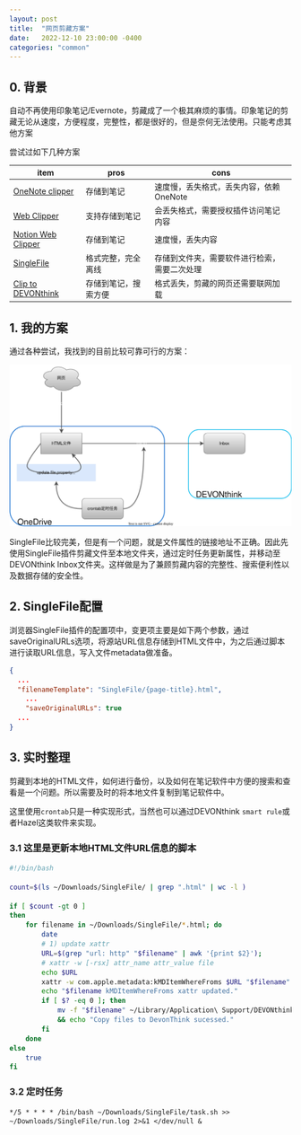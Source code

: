 ```yaml
---
layout: post
title:  "网页剪藏方案"
date:   2022-12-10 23:00:00 -0400
categories: "common"
---
```


## 0. 背景

自动不再使用印象笔记/Evernote，剪藏成了一个极其麻烦的事情。印象笔记的剪藏无论从速度，方便程度，完整性，都是很好的，但是奈何无法使用。只能考虑其他方案

尝试过如下几种方案

| item                                                                                                  | pros                 | cons                                         |
| ----------------------------------------------------------------------------------------------------- | -------------------- | -------------------------------------------- |
| [OneNote clipper](https://www.onenote.com/clipper)                                                    | 存储到笔记           | 速度慢，丢失格式，丢失内容，依赖OneNote      |
| [Web Clipper](https://chrome.google.com/webstore/detail/web-clipper/mhfbofiokmppgdliakminbgdgcmbhbac) | 支持存储到笔记       | 会丢失格式，需要授权插件访问笔记内容         |
| [Notion Web Clipper](https://www.notion.so/web-clipper)                                               | 存储到笔记           | 速度慢，丢失内容                             |
| [SingleFile](https://github.com/gildas-lormeau/SingleFile)                                            | 格式完整，完全离线   | 存储到文件夹，需要软件进行检索，需要二次处理 |
| [Clip to DEVONthink](https://www.devontechnologies.com/blog/tag:clip%20to%20devonthink)               | 存储到笔记，搜索方便 | 格式丢失，剪藏的网页还需要联网加载           |

## 1. 我的方案



通过各种尝试，我找到的目前比较可靠可行的方案：



![singlefile_clip.drawio](./assets/singlefile_clip.drawio.svg)

SingleFile比较完美，但是有一个问题，就是文件属性的链接地址不正确。因此先使用SingleFile插件剪藏文件至本地文件夹，通过定时任务更新属性，并移动至DEVONthink Inbox文件夹。这样做是为了兼顾剪藏内容的完整性、搜索便利性以及数据存储的安全性。

## 2. SingleFile配置

浏览器SingleFile插件的配置项中，变更项主要是如下两个参数，通过saveOriginalURLs选项，将源站URL信息存储到HTML文件中，为之后通过脚本进行读取URL信息，写入文件metadata做准备。

```json
{
  ...
  "filenameTemplate": "SingleFile/{page-title}.html",
	...
	"saveOriginalURLs": true
  ...
}
```



## 3. 实时整理

剪藏到本地的HTML文件，如何进行备份，以及如何在笔记软件中方便的搜索和查看是一个问题。所以需要及时的将本地文件复制到笔记软件中。

这里使用`crontab`只是一种实现形式，当然也可以通过DEVONthink `smart rule`或者Hazel这类软件来实现。

### 3.1 这里是更新本地HTML文件URL信息的脚本

```bash
#!/bin/bash

count=$(ls ~/Downloads/SingleFile/ | grep ".html" | wc -l )

if [ $count -gt 0 ]
then
    for filename in ~/Downloads/SingleFile/*.html; do
        date
        # 1) update xattr
        URL=$(grep "url: http" "$filename" | awk '{print $2}');
        # xattr -w [-rsx] attr_name attr_value file
        echo $URL
        xattr -w com.apple.metadata:kMDItemWhereFroms $URL "$filename"
        echo "$filename kMDItemWhereFroms xattr updated."
        if [ $? -eq 0 ]; then
            mv -f "$filename" ~/Library/Application\ Support/DEVONthink\ 3/Inbox \
            && echo "Copy files to DevonThink sucessed."
        fi
    done
else
    true
fi

```

### 3.2 定时任务

```shell
*/5 * * * * /bin/bash ~/Downloads/SingleFile/task.sh >> ~/Downloads/SingleFile/run.log 2>&1 </dev/null &
```





 
